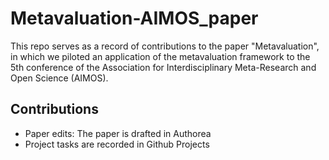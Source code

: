 # Metavaluation-AIMOS_paper
This repo serves as a record of contributions to the paper "Metavaluation", in which we piloted an application of the metavaluation framework to the 5th conference of the Association for Interdisciplinary Meta-Research and Open Science (AIMOS).

## Contributions
- Paper edits: The paper is drafted in Authorea
- Project tasks are recorded in Github Projects

